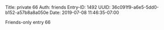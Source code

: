 Title: private 66
Auth: friends
Entry-ID: 1492
UUID: 36c091f9-a6e5-5dd0-b152-a57b8a8a050e
Date: 2019-07-08 11:46:35-07:00

Friends-only entry 66
